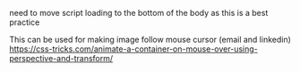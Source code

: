 need to move script loading to the bottom of the body as this is a best practice

This can be used for making image follow mouse cursor (email and linkedin)
https://css-tricks.com/animate-a-container-on-mouse-over-using-perspective-and-transform/
